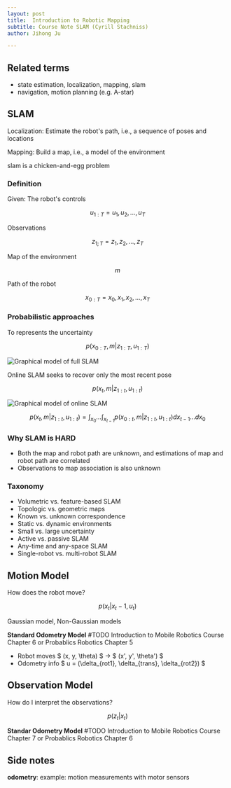 ```yaml
---
layout: post
title:  Introduction to Robotic Mapping
subtitle: Course Note SLAM (Cyrill Stachniss)
author: Jihong Ju

---
```


## Related terms
 - state estimation, localization, mapping, slam
 - navigation, motion planning (e.g. A-star)

## SLAM
Localization: Estimate the robot's path, i.e., a sequence of poses and locations

Mapping: Build a map, i.e., a model of the environment

slam is a chicken-and-egg problem

### Definition
Given:
The robot's controls

$$
u_{1:T} = {u_{1}, u_{2}, ..., u_{T}}
$$

Observations

$$
z_{1;T} = {z_{1}, z_{2}, ..., z_{T}}
$$

Map of the environment

$$
m
$$

Path of the robot

$$
x_{0:T} = {x_{0}, x_{1}, x_{2}, ..., x_{T}}
$$

### Probabilistic approaches
To represents the uncertainty

$$
p(x_{0:T}, m | z_{1:T}, u_{1:T})
$$

![Graphical model of full SLAM](https://www.dropbox.com/s/vipk6ya0u74xnbs/full-slam.png?dl=1)

Online SLAM seeks to recover only the most recent pose

$$
p(x_{t}, m | z_{1:t}, u_{1:t})
$$

![Graphical model of online SLAM](https://www.dropbox.com/s/zcl4egxe6trgx1i/online-slam.png?dl=1)

$$
p(x_{t}, m | z_{1:t}, u_{1:t}) = \int_{x_0} ... \int_{x_{t-1}} p(x_{0:t}, m | z_{1:t}, u_{1:t}) dx_{t-1} ... dx_{0}
$$

### Why SLAM is HARD
- Both the map and robot path are unknown, and estimations of map and robot path are correlated
- Observations to map association is also unknown

### Taxonomy

 - Volumetric vs. feature-based SLAM
 - Topologic vs. geometric maps
 - Known vs. unknown correspondence
 - Static vs. dynamic environments
 - Small vs. large uncertainty
 - Active vs. passive SLAM
 - Any-time and any-space SLAM
 - Single-robot vs. multi-robot SLAM


## Motion Model
How does the robot move?

$$
p(x_{t} | x_{t}-1, u_{t})
$$

Gaussian model, Non-Gaussian models

__Standard Odometry Model__ #TODO Introduction to Mobile Robotics Course Chapter 6 or Probablics Robotics Chapter 5

 - Robot moves $ (x, y, \theta) $ -> $ (x', y', \theta') $
 - Odometry info $ u = (\delta_{rot1}, \delta_{trans}, \delta_{rot2}) $

## Observation Model
How do I interpret the observations?

$$
p(z_{t} | x_{t})
$$

__Standar Odometry Model__ #TODO Introduction to Mobile Robotics Course Chapter 7 or Probablics Robotics Chapter 6

## Side notes
__odometry__: example: motion measurements with motor sensors

